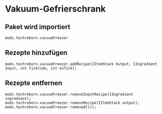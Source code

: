 # Vakuum-Gefrierschrank

## Paket wird importiert
`mods.techreborn.vacuumFreezer`

## Rezepte hinzufügen
```zenscript
mods.techreborn.vacuumFreezer.addRecipe(IItemStack Output, IIngredient Input, int ticktime, int euTick);
```

## Rezepte entfernen
```zenscript
mods.techreborn.vacuumFreezer.removeInputRecipe(IIngredient ingredient);
mods.techreborn.vacuumFreezer.removeRecipe(IItemStack output);
mods.techreborn.vacuumFreezer.removeAll();
```